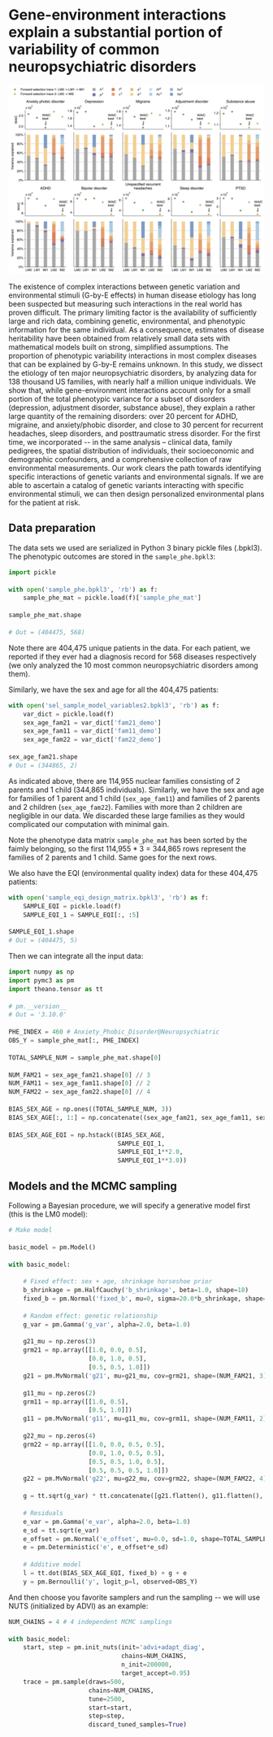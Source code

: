 # Gene-environment interactions explain a substantial portion of variability of common neuropsychiatric disorders

![](Figure_1_heritability_and_waic.png)

The existence of complex interactions between genetic variation and environmental stimuli (G-by-E effects) in human disease etiology has long been suspected but measuring such interactions in the real world has proven difficult. The primary limiting factor is the availability of sufficiently large and rich data, combining genetic, environmental, and phenotypic information for the same individual. As a consequence, estimates of disease heritability have been obtained from relatively small data sets with mathematical models built on strong, simplified assumptions. The proportion of phenotypic variability interactions in most complex diseases that can be explained by G-by-E remains unknown. In this study, we dissect the etiology of ten major neuropsychiatric disorders, by analyzing data for 138 thousand US families, with nearly half a million unique individuals. We show that, while gene-environment interactions account only for a small portion of the total phenotypic variance for a subset of disorders (depression, adjustment disorder, substance abuse), they explain a rather large quantity of the remaining disorders: over 20 percent for ADHD, migraine, and anxiety/phobic disorder, and close to 30 percent for recurrent headaches, sleep disorders, and posttraumatic stress disorder. For the first time, we incorporated -- in the same analysis – clinical data, family pedigrees, the spatial distribution of individuals, their socioeconomic and demographic confounders, and a comprehensive collection of raw environmental measurements. Our work clears the path towards identifying specific interactions of genetic variants and environmental signals. If we are able to ascertain a catalog of genetic variants interacting with specific environmental stimuli, we can then design personalized environmental plans for the patient at risk.

## Data preparation
The data sets we used are serialized in Python 3 binary pickle files (.bpkl3). The phenotypic outcomes are stored in the `sample_phe.bpkl3`:
```python
import pickle

with open('sample_phe.bpkl3', 'rb') as f:
    sample_phe_mat = pickle.load(f)['sample_phe_mat']
    
sample_phe_mat.shape

# Out = (404475, 568)
```
Note there are 404,475 unique patients in the data. For each patient, we reported if they ever had a diagnosis record for 568 diseases respectively (we only analyzed the 10 most common neuropsychiatric disorders among them).

Similarly, we have the sex and age for all the 404,475 patients:

```python
with open('sel_sample_model_variables2.bpkl3', 'rb') as f:
    var_dict = pickle.load(f)
    sex_age_fam21 = var_dict['fam21_demo']
    sex_age_fam11 = var_dict['fam11_demo']
    sex_age_fam22 = var_dict['fam22_demo']
    
sex_age_fam21.shape
# Out = (344865, 2)
```
As indicated above, there are 114,955 nuclear families consisting of 2 parents and 1 child (344,865 individuals). Similarly, we have the sex and age for families of 1 parent and 1 child (`sex_age_fam11`) and families of 2 parents and 2 children (`sex_age_fam22`). Families with more than 2 children are negligible in our data. We discarded these large families as they would complicated our computation with minimal gain.

Note the phenotype data matrix `sample_phe_mat` has been sorted by the faimly belonging, so the first 114,955 * 3 = 344,865 rows represent the families of 2 parents and 1 child. Same goes for the next rows.

We also have the EQI (environmental quality index) data for these 404,475 patients:
```python
with open('sample_eqi_design_matrix.bpkl3', 'rb') as f:
    SAMPLE_EQI = pickle.load(f)
    SAMPLE_EQI_1 = SAMPLE_EQI[:, :5]
    
SAMPLE_EQI_1.shape
# Out = (404475, 5)
```

Then we can integrate all the input data:
```python
import numpy as np
import pymc3 as pm
import theano.tensor as tt

# pm.__version__
# Out = '3.10.0'

PHE_INDEX = 460 # Anxiety_Phobic_Disorder@Neuropsychiatric
OBS_Y = sample_phe_mat[:, PHE_INDEX]

TOTAL_SAMPLE_NUM = sample_phe_mat.shape[0]

NUM_FAM21 = sex_age_fam21.shape[0] // 3
NUM_FAM11 = sex_age_fam11.shape[0] // 2
NUM_FAM22 = sex_age_fam22.shape[0] // 4

BIAS_SEX_AGE = np.ones((TOTAL_SAMPLE_NUM, 3))
BIAS_SEX_AGE[:, 1:] = np.concatenate((sex_age_fam21, sex_age_fam11, sex_age_fam22))

BIAS_SEX_AGE_EQI = np.hstack((BIAS_SEX_AGE, 
                              SAMPLE_EQI_1,
                              SAMPLE_EQI_1**2.0,
                              SAMPLE_EQI_1**3.0))
```

## Models and the MCMC sampling

Following a Bayesian procedure, we will specify a generative model first (this is the LM0 model):
```python
# Make model

basic_model = pm.Model()
    
with basic_model:
    
    # Fixed effect: sex + age, shrinkage horseshoe prior
    b_shrinkage = pm.HalfCauchy('b_shrinkage', beta=1.0, shape=18)
    fixed_b = pm.Normal('fixed_b', mu=0, sigma=20.0*b_shrinkage, shape=18)
        
    # Random effect: genetic relationship
    g_var = pm.Gamma('g_var', alpha=2.0, beta=1.0)
    
    g21_mu = np.zeros(3)
    grm21 = np.array([[1.0, 0.0, 0.5], 
                      [0.0, 1.0, 0.5],
                      [0.5, 0.5, 1.0]]) 
    g21 = pm.MvNormal('g21', mu=g21_mu, cov=grm21, shape=(NUM_FAM21, 3))
    
    g11_mu = np.zeros(2)
    grm11 = np.array([[1.0, 0.5],
                      [0.5, 1.0]]) 
    g11 = pm.MvNormal('g11', mu=g11_mu, cov=grm11, shape=(NUM_FAM11, 2))
    
    g22_mu = np.zeros(4)
    grm22 = np.array([[1.0, 0.0, 0.5, 0.5], 
                      [0.0, 1.0, 0.5, 0.5],
                      [0.5, 0.5, 1.0, 0.5],
                      [0.5, 0.5, 0.5, 1.0]]) 
    g22 = pm.MvNormal('g22', mu=g22_mu, cov=grm22, shape=(NUM_FAM22, 4))
    
    g = tt.sqrt(g_var) * tt.concatenate([g21.flatten(), g11.flatten(), g22.flatten()])
    
    # Residuals
    e_var = pm.Gamma('e_var', alpha=2.0, beta=1.0)
    e_sd = tt.sqrt(e_var)
    e_offset = pm.Normal('e_offset', mu=0.0, sd=1.0, shape=TOTAL_SAMPLE_NUM)
    e = pm.Deterministic('e', e_offset*e_sd)
    
    # Additive model
    l = tt.dot(BIAS_SEX_AGE_EQI, fixed_b) + g + e
    y = pm.Bernoulli('y', logit_p=l, observed=OBS_Y)
```

And then choose you favorite samplers and run the sampling -- we will use NUTS (initialized by ADVI) as an example:
```python
NUM_CHAINS = 4 # 4 independent MCMC samplings

with basic_model:
    start, step = pm.init_nuts(init='advi+adapt_diag', 
                               chains=NUM_CHAINS, 
                               n_init=200000,
                               target_accept=0.95)
    trace = pm.sample(draws=500,
                      chains=NUM_CHAINS,
                      tune=2500,
                      start=start,
                      step=step,
                      discard_tuned_samples=True)
```
